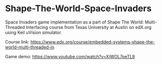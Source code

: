 # Shape-The-World-Space-Invaders
Space Invaders game implementation as a part of Shape The World: Multi-Threaded Interfacing course from Texas University at Austin on edX.org using Keil uVision simulator.

Course link: https://www.edx.org/course/embedded-systems-shape-the-world-multi-threaded-in

Game demo: https://www.youtube.com/watch?v=XjWOL7peTL8
